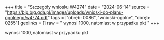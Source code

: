 +++
title = "Szczegóły wniosku W4274"
date = "2024-06-14"
source = "https://bip.brg.gda.pl/images/uploads/wnioski-do-planu-ogolnego/w4274.pdf"
tags = ["obręb: 0086", "wnioski-ogolne", "obręb: 0255"]
geolinks = []
raw = " wynosi 1000, natomiast w przypadku pkt "
+++

 wynosi 1000, natomiast w przypadku pkt 


